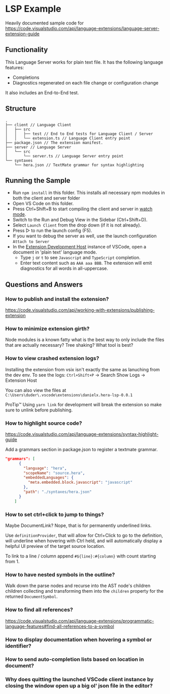 # LSP Example

Heavily documented sample code for <https://code.visualstudio.com/api/language-extensions/language-server-extension-guide>

## Functionality

This Language Server works for plain text file. It has the following language features:

- Completions
- Diagnostics regenerated on each file change or configuration change

It also includes an End-to-End test.

## Structure

```plain
.
├── client // Language Client
│   ├── src
│   │   ├── test // End to End tests for Language Client / Server
│   │   └── extension.ts // Language Client entry point
├── package.json // The extension manifest.
├── server // Language Server
│   └── src
│       └── server.ts // Language Server entry point
└── syntaxes
    └── hera.json // TextMate grammar for syntax highlighting
```

## Running the Sample

- Run `npm install` in this folder. This installs all necessary npm modules in both the client and server folder
- Open VS Code on this folder.
- Press Ctrl+Shift+B to start compiling the client and server in [watch mode](https://code.visualstudio.com/docs/editor/tasks#:~:text=The%20first%20entry%20executes,the%20HelloWorld.js%20file.).
- Switch to the Run and Debug View in the Sidebar (Ctrl+Shift+D).
- Select `Launch Client` from the drop down (if it is not already).
- Press ▷ to run the launch config (F5).
- If you want to debug the server as well, use the launch configuration `Attach to Server`
- In the [Extension Development Host](https://code.visualstudio.com/api/get-started/your-first-extension#:~:text=Then%2C%20inside%20the%20editor%2C%20press%20F5.%20This%20will%20compile%20and%20run%20the%20extension%20in%20a%20new%20Extension%20Development%20Host%20window.) instance of VSCode, open a document in 'plain text' language mode.
  - Type `j` or `t` to see `Javascript` and `TypeScript` completion.
  - Enter text content such as `AAA aaa BBB`. The extension will emit diagnostics for all words in all-uppercase.

## Questions and Answers

### How to publish and install the extension?

<https://code.visualstudio.com/api/working-with-extensions/publishing-extension>

### How to minimize extension girth?

Node modules is a known fatty what is the best way to only include the files
that are actually necessary? Tree shaking? What tool is best?

### How to view crashed extension logs?

Installing the extension from vsix isn't exactly the same as lanuching from the
dev env. To see the logs: `Ctrl+Shift+P` -> Search Show Logs -> Extension Host

You can also view the files at `C:\Users\duder\.vscode\extensions\danielx.hera-lsp-0.0.1`

ProTip:tm: Using `yarn link` for development will break the extension so make
sure to unlink before publishing.

### How to highlight source code?

<https://code.visualstudio.com/api/language-extensions/syntax-highlight-guide>

Add a grammars section in package.json to register a textmate grammar.

```json
"grammars": [
      {
        "language": "hera",
        "scopeName": "source.hera",
        "embeddedLanguages": {
          "meta.embedded.block.javascript": "javascript"
        },
        "path": "./syntaxes/hera.json"
      }
    ]
```

### How to set ctrl+click to jump to things?

Maybe DocumentLink? Nope, that is for permanently underlined links.

Use `definitionProvider`, that will allow for Ctrl+Click to go to the
definition, will underline when hovering with Ctrl held, and will automatically
display a helpful UI preview of the target source location.

To link to a line / column append `#${line}:#{column}` with count starting from
1.

### How to have nested symbols in the outline?

Walk down the parse nodes and recurse into the AST node's children children
collecting and transforming them into the `children` property for the returned
`DocumentSymbol`.

### How to find all references?

<https://code.visualstudio.com/api/language-extensions/programmatic-language-features#find-all-references-to-a-symbol>

### How to display documentation when hovering a symbol or identifier?

### How to send auto-completion lists based on location in document?

### Why does quitting the launched VSCode client instance by closing the window open up a big ol' json file in the editor?
